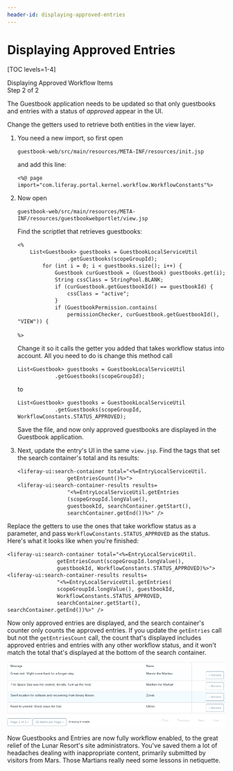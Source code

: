 ```yaml
---
header-id: displaying-approved-entries
---
```


# Displaying Approved Entries

[TOC levels=1-4]

<div class="learn-path-step">
    <p>Displaying Approved Workflow Items<br>Step 2 of 2</p>
</div>

The Guestbook application needs to be updated so that only guestbooks and
entries with a status of *approved* appear in the UI.

Change the getters used to retrieve both entities in the view layer.

1.  You need a new import, so first open

        guestbook-web/src/main/resources/META-INF/resources/init.jsp

    and add this line: 

        <%@ page import="com.liferay.portal.kernel.workflow.WorkflowConstants"%>

2.  Now open 

        guestbook-web/src/main/resources/META-INF/resources/guestbookwebportlet/view.jsp

    Find the scriptlet that retrieves guestbooks:

        <%
            List<Guestbook> guestbooks = GuestbookLocalServiceUtil
                        .getGuestbooks(scopeGroupId);
                for (int i = 0; i < guestbooks.size(); i++) {
                    Guestbook curGuestbook = (Guestbook) guestbooks.get(i);
                    String cssClass = StringPool.BLANK;
                    if (curGuestbook.getGuestbookId() == guestbookId) {
                        cssClass = "active";
                    }
                    if (GuestbookPermission.contains(
                        permissionChecker, curGuestbook.getGuestbookId(), "VIEW")) {
                                            
        %>

    Change it so it calls the getter you added that takes workflow status into
    account. All you need to do is change this method call 

        List<Guestbook> guestbooks = GuestbookLocalServiceUtil
                    .getGuestbooks(scopeGroupId);

    to

        List<Guestbook> guestbooks = GuestbookLocalServiceUtil
                    .getGuestbooks(scopeGroupId, WorkflowConstants.STATUS_APPROVED);

    Save the file, and now only approved guestbooks are displayed in the
    Guestbook application. 
 
3.  Next, update the entry's UI in the same `view.jsp`.
    Find the tags that set the search container's total and its results:

        <liferay-ui:search-container total="<%=EntryLocalServiceUtil.
                        getEntriesCount()%>">
        <liferay-ui:search-container-results results=
                        "<%=EntryLocalServiceUtil.getEntries
                        (scopeGroupId.longValue(),
                        guestbookId, searchContainer.getStart(),
                        searchContainer.getEnd())%>" />

Replace the getters to use the ones that take workflow status as a parameter,
and pass `WorkflowConstants.STATUS_APPROVED` as the status. Here's what it looks
like when you're finished:

    <liferay-ui:search-container total="<%=EntryLocalServiceUtil.
                    getEntriesCount(scopeGroupId.longValue(), 
                    guestbookId, WorkflowConstants.STATUS_APPROVED)%>">
    <liferay-ui:search-container-results results=
                    "<%=EntryLocalServiceUtil.getEntries(
                    scopeGroupId.longValue(), guestbookId, 
                    WorkflowConstants.STATUS_APPROVED, 
                    searchContainer.getStart(), searchContainer.getEnd())%>" />

Now only approved entries are displayed, and the search container's counter only
counts the approved entries. If you update the `getEntries` call but not the
`getEntriesCount` call, the count that's displayed includes approved entries and
entries with any other workflow status, and it won't match the total that's
displayed at the bottom of the search container.

![Figure 1: If you don't update the counter method to account for workflow status, it displays an incorrect count in the search container.](../../../../images/lp-workflow-entries-count.png)

Now Guestbooks and Entries are now fully workflow enabled, to the great relief
of the Lunar Resort's site administrators. You've saved them a lot of headaches
dealing with inappropriate content, primarily submitted by visitors from Mars.
Those Martians really need some lessons in netiquette.
